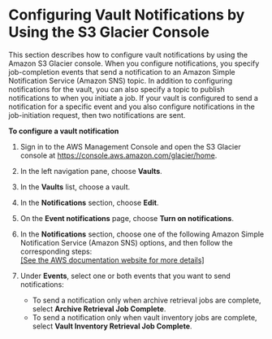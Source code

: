 # Configuring Vault Notifications by Using the S3 Glacier Console<a name="configuring-notifications-console"></a>

This section describes how to configure vault notifications by using the Amazon S3 Glacier console\. When you configure notifications, you specify job\-completion events that send a notification to an Amazon Simple Notification Service \(Amazon SNS\) topic\. In addition to configuring notifications for the vault, you can also specify a topic to publish notifications to when you initiate a job\. If your vault is configured to send a notification for a specific event and you also configure notifications in the job\-initiation request, then two notifications are sent\. 

**To configure a vault notification**

1. Sign in to the AWS Management Console and open the S3 Glacier console at [https://console\.aws\.amazon\.com/glacier/home](https://console.aws.amazon.com/glacier/home)\.

1. In the left navigation pane, choose **Vaults**\.

1. In the **Vaults** list, choose a vault\.

1. In the **Notifications** section, choose **Edit**\.

1. On the **Event notifications** page, choose **Turn on notifications**\.

1. In the **Notifications** section, choose one of the following Amazon Simple Notification Service \(Amazon SNS\) options, and then follow the corresponding steps:    
[\[See the AWS documentation website for more details\]](http://docs.aws.amazon.com/amazonglacier/latest/dev/configuring-notifications-console.html)

1. Under **Events**, select one or both events that you want to send notifications:
   + To send a notification only when archive retrieval jobs are complete, select **Archive Retrieval Job Complete**\. 
   + To send a notification only when vault inventory jobs are complete, select **Vault Inventory Retrieval Job Complete**\. 